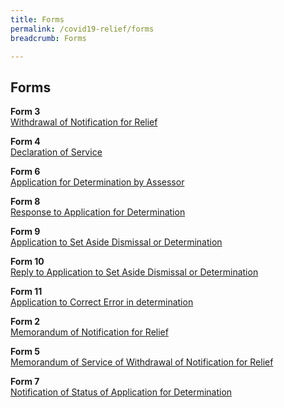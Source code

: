 ```yaml
---
title: Forms
permalink: /covid19-relief/forms
breadcrumb: Forms

---
```



Forms
---

**Form 3**<br>
[Withdrawal of Notification for Relief](/files/covid19-forms/form-3.docx)

**Form 4**<br>
[Declaration of Service](/files/covid19-forms/form-4.docx)
 
**Form 6**<br>
[Application for Determination by Assessor](/files/covid19-forms/form-6.docx)
 
**Form 8**<br>
[Response to Application for Determination](/files/covid19-forms/form-8.docx)
 
**Form 9**<br>
[Application to Set Aside Dismissal or Determination](/files/covid19-forms/form-9.docx)

**Form 10**<br>
[Reply to Application to Set Aside Dismissal or Determination](/files/covid19-forms/form-10.docx)
 
**Form 11**<br>
[Application to Correct Error in determination](/files/covid19-forms/form-11.docx)
 
**Form 2**<br>
[Memorandum of Notification for Relief](/files/covid19-forms/form-2.docx)

**Form 5**<br>
[Memorandum of Service of Withdrawal of Notification for Relief](/files/covid19-forms/form-5.docx)

**Form 7**<br>
[Notification of Status of Application for Determination](/files/covid19-forms/form-7.docx)


